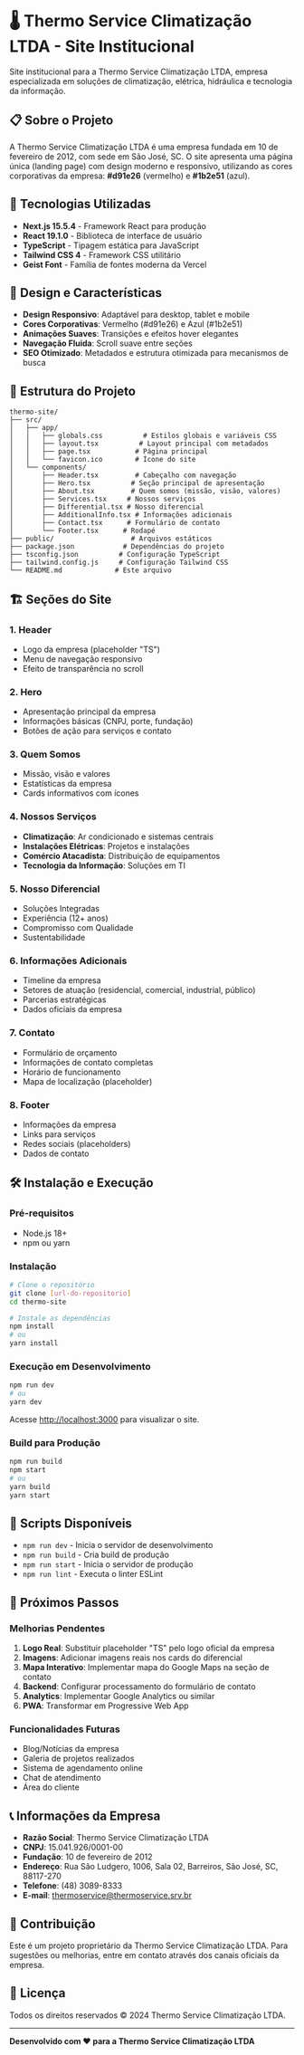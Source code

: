 # 🌡️ Thermo Service Climatização LTDA - Site Institucional

Site institucional para a Thermo Service Climatização LTDA, empresa especializada em soluções de climatização, elétrica, hidráulica e tecnologia da informação.

## 📋 Sobre o Projeto

A Thermo Service Climatização LTDA é uma empresa fundada em 10 de fevereiro de 2012, com sede em São José, SC. O site apresenta uma página única (landing page) com design moderno e responsivo, utilizando as cores corporativas da empresa: **#d91e26** (vermelho) e **#1b2e51** (azul).

## 🚀 Tecnologias Utilizadas

- **Next.js 15.5.4** - Framework React para produção
- **React 19.1.0** - Biblioteca de interface de usuário
- **TypeScript** - Tipagem estática para JavaScript
- **Tailwind CSS 4** - Framework CSS utilitário
- **Geist Font** - Família de fontes moderna da Vercel

## 🎨 Design e Características

- **Design Responsivo**: Adaptável para desktop, tablet e mobile
- **Cores Corporativas**: Vermelho (#d91e26) e Azul (#1b2e51)
- **Animações Suaves**: Transições e efeitos hover elegantes
- **Navegação Fluida**: Scroll suave entre seções
- **SEO Otimizado**: Metadados e estrutura otimizada para mecanismos de busca

## 📁 Estrutura do Projeto

```
thermo-site/
├── src/
│   ├── app/
│   │   ├── globals.css          # Estilos globais e variáveis CSS
│   │   ├── layout.tsx          # Layout principal com metadados
│   │   ├── page.tsx           # Página principal
│   │   └── favicon.ico        # Ícone do site
│   └── components/
│       ├── Header.tsx         # Cabeçalho com navegação
│       ├── Hero.tsx          # Seção principal de apresentação
│       ├── About.tsx         # Quem somos (missão, visão, valores)
│       ├── Services.tsx     # Nossos serviços
│       ├── Differential.tsx # Nosso diferencial
│       ├── AdditionalInfo.tsx # Informações adicionais
│       ├── Contact.tsx      # Formulário de contato
│       └── Footer.tsx      # Rodapé
├── public/                   # Arquivos estáticos
├── package.json            # Dependências do projeto
├── tsconfig.json          # Configuração TypeScript
├── tailwind.config.js     # Configuração Tailwind CSS
└── README.md             # Este arquivo
```

## 🏗️ Seções do Site

### 1. **Header**
- Logo da empresa (placeholder "TS")
- Menu de navegação responsivo
- Efeito de transparência no scroll

### 2. **Hero**
- Apresentação principal da empresa
- Informações básicas (CNPJ, porte, fundação)
- Botões de ação para serviços e contato

### 3. **Quem Somos**
- Missão, visão e valores
- Estatísticas da empresa
- Cards informativos com ícones

### 4. **Nossos Serviços**
- **Climatização**: Ar condicionado e sistemas centrais
- **Instalações Elétricas**: Projetos e instalações
- **Comércio Atacadista**: Distribuição de equipamentos
- **Tecnologia da Informação**: Soluções em TI

### 5. **Nosso Diferencial**
- Soluções Integradas
- Experiência (12+ anos)
- Compromisso com Qualidade
- Sustentabilidade

### 6. **Informações Adicionais**
- Timeline da empresa
- Setores de atuação (residencial, comercial, industrial, público)
- Parcerias estratégicas
- Dados oficiais da empresa

### 7. **Contato**
- Formulário de orçamento
- Informações de contato completas
- Horário de funcionamento
- Mapa de localização (placeholder)

### 8. **Footer**
- Informações da empresa
- Links para serviços
- Redes sociais (placeholders)
- Dados de contato

## 🛠️ Instalação e Execução

### Pré-requisitos
- Node.js 18+ 
- npm ou yarn

### Instalação
```bash
# Clone o repositório
git clone [url-do-repositorio]
cd thermo-site

# Instale as dependências
npm install
# ou
yarn install
```

### Execução em Desenvolvimento
```bash
npm run dev
# ou
yarn dev
```

Acesse [http://localhost:3000](http://localhost:3000) para visualizar o site.

### Build para Produção
```bash
npm run build
npm start
# ou
yarn build
yarn start
```

## 📝 Scripts Disponíveis

- `npm run dev` - Inicia o servidor de desenvolvimento
- `npm run build` - Cria build de produção
- `npm run start` - Inicia o servidor de produção
- `npm run lint` - Executa o linter ESLint

## 🎯 Próximos Passos

### Melhorias Pendentes
1. **Logo Real**: Substituir placeholder "TS" pelo logo oficial da empresa
2. **Imagens**: Adicionar imagens reais nos cards do diferencial
3. **Mapa Interativo**: Implementar mapa do Google Maps na seção de contato
4. **Backend**: Configurar processamento do formulário de contato
5. **Analytics**: Implementar Google Analytics ou similar
6. **PWA**: Transformar em Progressive Web App

### Funcionalidades Futuras
- Blog/Notícias da empresa
- Galeria de projetos realizados
- Sistema de agendamento online
- Chat de atendimento
- Área do cliente

## 📞 Informações da Empresa

- **Razão Social**: Thermo Service Climatização LTDA
- **CNPJ**: 15.041.926/0001-00
- **Fundação**: 10 de fevereiro de 2012
- **Endereço**: Rua São Ludgero, 1006, Sala 02, Barreiros, São José, SC, 88117-270
- **Telefone**: (48) 3089-8333
- **E-mail**: thermoservice@thermoservice.srv.br

## 🤝 Contribuição

Este é um projeto proprietário da Thermo Service Climatização LTDA. Para sugestões ou melhorias, entre em contato através dos canais oficiais da empresa.

## 📄 Licença

Todos os direitos reservados © 2024 Thermo Service Climatização LTDA.

---

**Desenvolvido com ❤️ para a Thermo Service Climatização LTDA**

